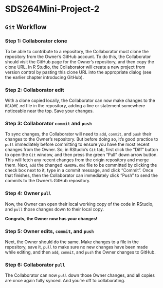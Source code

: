 # SDS264Mini-Project-2

## `Git` Workflow

### Step 1: Collaborator clone

To be able to contribute to a repository, the Collaborator must clone the repository from the Owner’s GitHub account. To do this, the Collaborator should visit the GitHub page for the Owner’s repository, and then copy the clone URL. In R Studio, the Collaborator will create a new project from version control by pasting this clone URL into the appropriate dialog (see the earlier chapter introducing GitHub).

### Step 2: Collaborator edit

With a clone copied locally, the Collaborator can now make changes to the `README.md` file in the repository, adding a line or statement somewhere noticeable near the top. Save your changes.

### Step 3: Collaborator `commit` and `push`

To sync changes, the Collaborator will need to `add`, `commit`, and `push` their changes to the Owner’s repository. But before doing so, it’s good practice to `pull` immediately before committing to ensure you have the most recent changes from the Owner. So, in RStudio’s `Git` tab, first click the “Diff” button to open the `Git` window, and then press the green “Pull” down arrow button. This will fetch any recent changes from the origin repository and merge them. Next, `add` the changed `README.Rmd` file to be committed by clicking the check box next to it, type in a commit message, and click “Commit”. Once that finishes, then the Collaborator can immediately click “Push” to send the commits to the Owner’s GitHub repository.

### Step 4: Owner `pull`

Now, the Owner can open their local working copy of the code in RStudio, and `pull` those changes down to their local copy.

**Congrats, the Owner now has your changes!**

### Step 5: Owner edits, `commit`, and `push`

Next, the Owner should do the same. Make changes to a file in the repository, save it, `pull` to make sure no new changes have been made while editing, and then `add`, `commit`, and `push` the Owner changes to GitHub.

### Step 6: Collaborator `pull`

The Collaborator can now `pull` down those Owner changes, and all copies are once again fully synced. And you’re off to collaborating.
